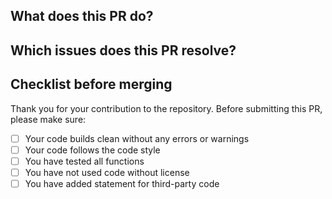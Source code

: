 ## What does this PR do?



## Which issues does this PR resolve?



## Checklist before merging

Thank you for your contribution to the repository. 
Before submitting this PR, please make sure:

- [ ] Your code builds clean without any errors or warnings
- [ ] Your code follows the code style
- [ ] You have tested all functions
- [ ] You have not used code without license
- [ ] You have added statement for third-party code
